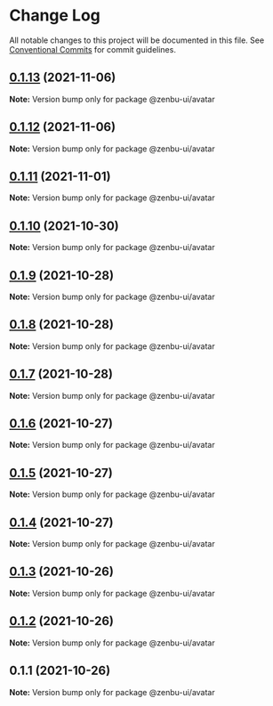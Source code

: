 # Change Log

All notable changes to this project will be documented in this file.
See [Conventional Commits](https://conventionalcommits.org) for commit guidelines.

## [0.1.13](https://github.com/KodepandaID/zenbu-ui/compare/@zenbu-ui/avatar@0.1.12...@zenbu-ui/avatar@0.1.13) (2021-11-06)

**Note:** Version bump only for package @zenbu-ui/avatar





## [0.1.12](https://github.com/KodepandaID/zenbu-ui/compare/@zenbu-ui/avatar@0.1.11...@zenbu-ui/avatar@0.1.12) (2021-11-06)

**Note:** Version bump only for package @zenbu-ui/avatar





## [0.1.11](https://github.com/KodepandaID/zenbu-ui/compare/@zenbu-ui/avatar@0.1.10...@zenbu-ui/avatar@0.1.11) (2021-11-01)

**Note:** Version bump only for package @zenbu-ui/avatar





## [0.1.10](https://github.com/KodepandaID/zenbu-ui/compare/@zenbu-ui/avatar@0.1.9...@zenbu-ui/avatar@0.1.10) (2021-10-30)

**Note:** Version bump only for package @zenbu-ui/avatar





## [0.1.9](https://github.com/KodepandaID/zenbu-ui/compare/@zenbu-ui/avatar@0.1.8...@zenbu-ui/avatar@0.1.9) (2021-10-28)

**Note:** Version bump only for package @zenbu-ui/avatar





## [0.1.8](https://github.com/KodepandaID/zenbu-ui/compare/@zenbu-ui/avatar@0.1.7...@zenbu-ui/avatar@0.1.8) (2021-10-28)

**Note:** Version bump only for package @zenbu-ui/avatar





## [0.1.7](https://github.com/KodepandaID/zenbu-ui/compare/@zenbu-ui/avatar@0.1.6...@zenbu-ui/avatar@0.1.7) (2021-10-28)

**Note:** Version bump only for package @zenbu-ui/avatar





## [0.1.6](https://github.com/KodepandaID/zenbu-ui/compare/@zenbu-ui/avatar@0.1.5...@zenbu-ui/avatar@0.1.6) (2021-10-27)

**Note:** Version bump only for package @zenbu-ui/avatar





## [0.1.5](https://github.com/KodepandaID/zenbu-ui/compare/@zenbu-ui/avatar@0.1.4...@zenbu-ui/avatar@0.1.5) (2021-10-27)

**Note:** Version bump only for package @zenbu-ui/avatar





## [0.1.4](https://github.com/KodepandaID/zenbu-ui/compare/@zenbu-ui/avatar@0.1.3...@zenbu-ui/avatar@0.1.4) (2021-10-27)

**Note:** Version bump only for package @zenbu-ui/avatar





## [0.1.3](https://github.com/KodepandaID/zenbu-ui/compare/@zenbu-ui/avatar@0.1.2...@zenbu-ui/avatar@0.1.3) (2021-10-26)

**Note:** Version bump only for package @zenbu-ui/avatar





## [0.1.2](https://github.com/KodepandaID/zenbu-ui/compare/@zenbu-ui/avatar@0.1.1...@zenbu-ui/avatar@0.1.2) (2021-10-26)

**Note:** Version bump only for package @zenbu-ui/avatar





## 0.1.1 (2021-10-26)

**Note:** Version bump only for package @zenbu-ui/avatar
